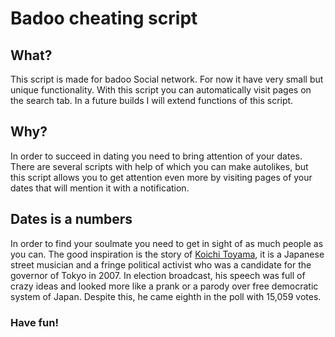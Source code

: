 # Badoo cheating script

## What?
This script is made for badoo Social network. 
For now it have very small but unique functionality. 
With this script you can automatically visit pages on the search tab.
In a future builds I will extend functions of this script.

## Why?
In order to succeed in dating you need to bring attention of your dates. 
There are several scripts with help of which you can make autolikes, but this script allows you to get attention even more by visiting pages of your dates that will mention it with a notification.

## Dates is a numbers
In order to find your soulmate you need to get in sight of as much people as you can.
The good inspiration is the story of [Koichi Toyama](https://en.wikipedia.org/wiki/Koichi_Toyama), it is a Japanese street musician and a fringe political activist who was a candidate for the governor of Tokyo in 2007. In election broadcast, his speech was full of crazy ideas and looked more like a prank or a parody over free democratic system of Japan.
Despite this, he came eighth in the poll with 15,059 votes.

### Have fun! 

